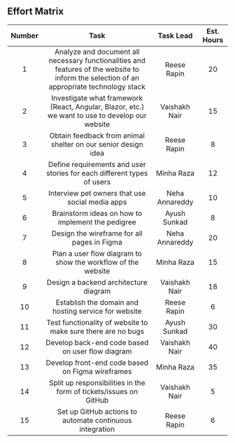 ## Effort Matrix

| Number | Task | Task Lead | Est. Hours |
|:------:|:----:|:---------:|:----------:|
| 1  | Analyze and document all necessary functionalities and features of the website to inform the selection of an appropriate technology stack | Reese Rapin | 20  |
| 2  | Investigate what framework (React, Angular, Blazor, etc.) we want to use to develop our website | Vaishakh Nair | 15  |
| 3  | Obtain feedback from animal shelter on our senior design idea | Reese Rapin | 8   |
| 4  | Define requirements and user stories for each different types of users | Minha Raza | 12  |
| 5  | Interview pet owners that use social media apps | Neha Annareddy | 10  |
| 6  | Brainstorm ideas on how to implement the pedigree | Ayush Sunkad | 8   |
| 7  | Design the wireframe for all pages in Figma | Neha Annareddy | 20  |
| 8  | Plan a user flow diagram to show the workflow of the website | Minha Raza | 15  |
| 9  | Design a backend architecture diagram | Vaishakh Nair | 18  |
| 10 | Establish the domain and hosting service for website | Reese Rapin | 6   |
| 11 | Test functionality of website to make sure there are no bugs | Ayush Sunkad | 30  |
| 12 | Develop back-end code based on user flow diagram | Vaishakh Nair | 40  |
| 13 | Develop front-end code based on Figma wireframes | Minha Raza | 35  |
| 14 | Split up responsibilities in the form of tickets/issues on GitHub | Vaishakh Nair | 5   |
| 15 | Set up GitHub actions to automate continuous integration | Reese Rapin | 6   |
